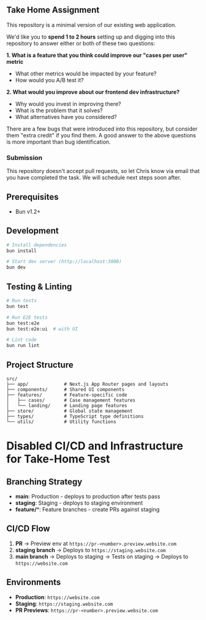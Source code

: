 ## Take Home Assignment
This repository is a minimal version of our existing web application.

We'd like you to **spend 1 to 2 hours** setting up and digging into this repository to answer either or both of these two questions:

**1. What is a feature that you think could improve our "cases per user" metric**
- What other metrics would be impacted by your feature?
- How would you A/B test it?

**2. What would you improve about our frontend dev infrastructure?**
- Why would you invest in improving there?
- What is the problem that it solves?
- What alternatives have you considered?

There are a few bugs that were introduced into this repository, but consider them "extra credit" if you find them. A good answer to the above questions is more important than bug identification.

### Submission
This repository doesn't accept pull requests, so let Chris know via email that you have completed the task. We will schedule next steps soon after.

## Prerequisites

- Bun v1.2+

## Development

```bash
# Install dependencies
bun install

# Start dev server (http://localhost:3000)
bun dev
```

## Testing & Linting

```bash
# Run tests
bun test

# Run E2E tests
bun test:e2e
bun test:e2e:ui  # with UI

# Lint code
bun run lint
```

## Project Structure

```
src/
├── app/             # Next.js App Router pages and layouts
├── components/      # Shared UI components
├── features/        # Feature-specific code 
│   ├── cases/       # Case management features
│   └── landing/     # Landing page features
├── store/           # Global state management
├── types/           # TypeScript type definitions
└── utils/           # Utility functions
```

# Disabled CI/CD and Infrastructure for Take-Home Test

## Branching Strategy
- **main**: Production - deploys to production after tests pass
- **staging**: Staging - deploys to staging environment
- **feature/***:  Feature branches - create PRs against staging

## CI/CD Flow
1. **PR** → Preview env at `https://pr-<number>.preview.website.com`
2. **staging branch** → Deploys to `https://staging.website.com`
3. **main branch** → Deploys to staging → Tests on staging → Deploys to `https://website.com`

## Environments
- **Production**: `https://website.com`
- **Staging**: `https://staging.website.com`
- **PR Previews**: `https://pr-<number>.preview.website.com`
